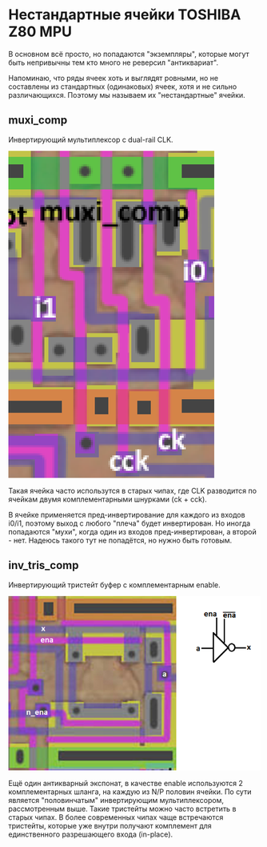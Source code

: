 # Нестандартные ячейки TOSHIBA Z80 MPU

В основном всё просто, но попадаются "экземпляры", которые могут быть непривычны тем кто много не реверсил "антиквариат".

Напоминаю, что ряды ячеек хоть и выглядят ровными, но не составлены из стандартных (одинаковых) ячеек, хотя и не сильно различающихся. Поэтому мы называем их "нестандартные" ячейки.

## muxi_comp

Инвертирующий мультиплексор с dual-rail CLK.

![muxi_comp](imgstore/muxi_comp.png)

Такая ячейка часто использутся в старых чипах, где CLK разводится по ячейкам двумя комплементарными шнурками (ck + cck).

В ячейке применяется пред-инвертирование для каждого из входов i0/i1, поэтому выход с любого "плеча" будет инвертирован. Но иногда попадаются "мухи", когда один из входов пред-инвертирован, а второй - нет. Надеюсь такого тут не попадётся, но нужно быть готовым.

## inv_tris_comp

Инвертирующий тристейт буфер с комплементарным enable.

![inv_tris_comp](imgstore/inv_tris_comp.png)

Ещё один антикварный экспонат, в качестве enable используются 2 комплементарных шланга, на каждую из N/P половин ячейки. По сути является "половинчатым" инвертирующим мультиплексором, рассмотренным выше.
Такие тристейты можно часто встретить в старых чипах.
В более современных чипах чаще встречаются тристейты, которые уже внутри получают комплемент для единственного разрешающего входа (in-place).
